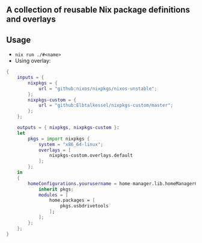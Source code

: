 ## A collection of reusable Nix package definitions and overlays

## Usage

- `nix run ./#<name>`
- Using overlay:

```nix
{
    inputs = {
        nixpkgs = {
            url = "github:nixos/nixpkgs/nixos-unstable";
        };
        nixpkgs-custom = {
            url = "github:Elbtalkessel/nixpkgs-custom/master";
        };
    };

    outputs = { nixpkgs, nixpkgs-custom }:
    let
        pkgs = import nixpkgs {
            system = "x86_64-linux";
            overlays = [
                nixpkgs-custom.overlays.default
            ];
        };
    in
    {
        homeConfigurations.yourusername = home-manager.lib.homeManagerConfiguration {
            inherit pkgs;
            modules = [
                home.packages = [
                    pkgs.usbdrivetools
                ];
            ];
        };
    };
}
```
